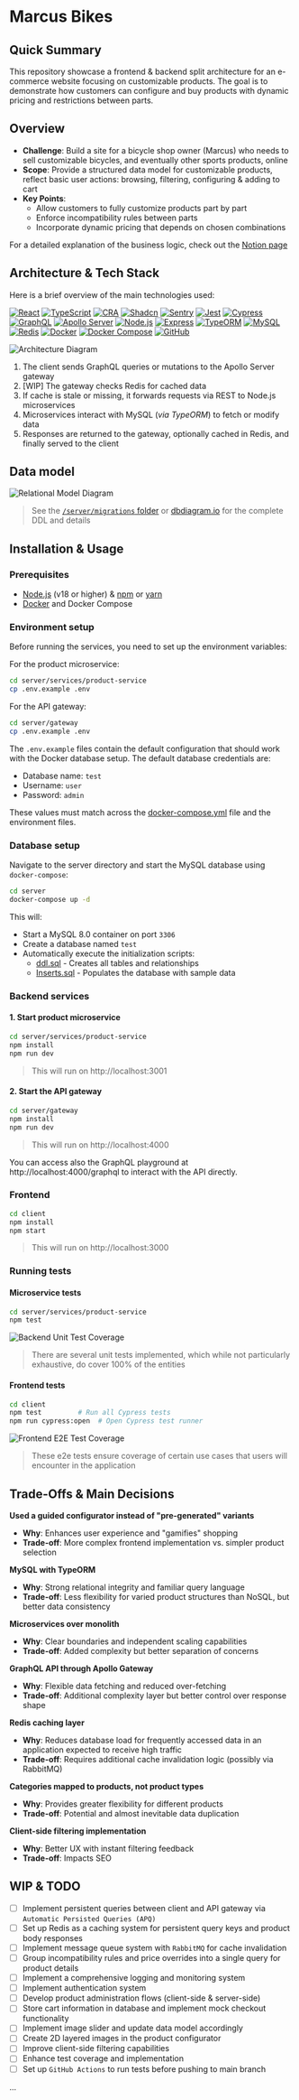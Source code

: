 # Marcus Bikes

## Quick Summary
This repository showcase a frontend & backend split architecture for an e-commerce website focusing on customizable products. The goal is to demonstrate how customers can configure and buy products with dynamic pricing and restrictions between parts.

## Overview
- **Challenge**: Build a site for a bicycle shop owner (Marcus) who needs to sell customizable bicycles, and eventually other sports products, online
- **Scope**: Provide a structured data model for customizable products, reflect basic user actions: browsing, filtering, configuring & adding to cart
- **Key Points**:
  - Allow customers to fully customize products part by part
  - Enforce incompatibility rules between parts
  - Incorporate dynamic pricing that depends on chosen combinations

For a detailed explanation of the business logic, check out the [Notion page](https://spotty-breeze-612.notion.site/Marcus-s-online-bike-shop-1b76142fb46d80008a28eb5345735cef)

## Architecture & Tech Stack
Here is a brief overview of the main technologies used:

[![React](https://img.shields.io/badge/-React-61DAFB?logo=React&logoColor=white)](#)
[![TypeScript](https://img.shields.io/badge/-TypeScript-3178C6?logo=TypeScript&logoColor=white)](#)
[![CRA](https://img.shields.io/badge/-CRA-09D3AC?logo=Create-React-App&logoColor=white)](#)
[![Shadcn](https://img.shields.io/badge/-Shadcn%20UI-000000?logo=Google-Chrome&logoColor=white)](#)
[![Sentry](https://img.shields.io/badge/-Sentry-362D59?logo=Sentry&logoColor=white)](#)
[![Jest](https://img.shields.io/badge/-Jest-C21325?logo=Jest&logoColor=white)](#)
[![Cypress](https://img.shields.io/badge/-Cypress-17202C?logo=Cypress&logoColor=white)](#)
[![GraphQL](https://img.shields.io/badge/-GraphQL-E10098?logo=GraphQL&logoColor=white)](#)
[![Apollo Server](https://img.shields.io/badge/-Apollo%20Server-311C87?logo=Apollo-GraphQL&logoColor=white)](#)
[![Node.js](https://img.shields.io/badge/-Node.js-339933?logo=Node.js&logoColor=white)](#)
[![Express](https://img.shields.io/badge/-Express-000000?logo=Express&logoColor=white)](#)
[![TypeORM](https://img.shields.io/badge/-TypeORM-FF6C37?logo=GitBook&logoColor=white)](#)
[![MySQL](https://img.shields.io/badge/-MySQL-4479A1?logo=MySQL&logoColor=white)](#)
[![Redis](https://img.shields.io/badge/-Redis-DC382D?logo=Redis&logoColor=white)](#)
[![Docker](https://img.shields.io/badge/-Docker-2496ED?logo=Docker&logoColor=white)](#)
[![Docker Compose](https://img.shields.io/badge/-Docker%20Compose-2496ED?logo=Docker&logoColor=white)](#)
[![GitHub](https://img.shields.io/badge/-GitHub-181717?logo=GitHub&logoColor=white)](#)

![Architecture Diagram](./screenshots/architecture-diagram.png)

1. The client sends GraphQL queries or mutations to the Apollo Server gateway
2. [WIP] The gateway checks Redis for cached data
3. If cache is stale or missing, it forwards requests via REST to Node.js microservices
4. Microservices interact with MySQL (*via TypeORM*) to fetch or modify data
5. Responses are returned to the gateway, optionally cached in Redis, and finally served to the client


## Data model
![Relational Model Diagram](./screenshots/relational-diagram.png)

> See the [`/server/migrations` folder](./server/migrations) or [dbdiagram.io](https://dbdiagram.io/d/Marcuss-online-bike-shop-67d3ffe775d75cc84414c61b) for the complete DDL and details

## Installation & Usage

### Prerequisites

- [Node.js](https://nodejs.org/) (v18 or higher) & [npm](https://www.npmjs.com/) or [yarn](https://yarnpkg.com/) 
- [Docker](https://www.docker.com/get-started) and Docker Compose

### Environment setup

Before running the services, you need to set up the environment variables:

For the product microservice:
```bash
cd server/services/product-service
cp .env.example .env
```

For the API gateway:
```bash
cd server/gateway
cp .env.example .env
```

The `.env.example` files contain the default configuration that should work with the Docker database setup. The default database credentials are:

- Database name: `test`
- Username: `user`
- Password: `admin`

These values must match across the [docker-compose.yml](./server/docker-compose.yml) file and the environment files.

### Database setup

Navigate to the server directory and start the MySQL database using `docker-compose`:

```bash
cd server
docker-compose up -d
```

This will:
- Start a MySQL 8.0 container on port `3306`
- Create a database named `test`
- Automatically execute the initialization scripts:
  - [ddl.sql](./server/migrations/ddl.sql) - Creates all tables and relationships
  - [Inserts.sql](./server/migrations/inserts.sql) - Populates the database with sample data


### Backend services

#### 1. Start product microservice
```bash
cd server/services/product-service
npm install
npm run dev
```

> This will run on http://localhost:3001

#### 2. Start the API gateway

```bash
cd server/gateway
npm install
npm run dev
```

> This will run on http://localhost:4000

You can access also the GraphQL playground at http://localhost:4000/graphql to interact with the API directly.

### Frontend

```bash
cd client
npm install
npm start
```

> This will run on http://localhost:3000

### Running tests

#### Microservice tests

```bash
cd server/services/product-service
npm test
```

![Backend Unit Test Coverage](./screenshots/back-unit-test-coverage.png)

> There are several unit tests implemented, which while not particularly exhaustive, do cover 100% of the entities

#### Frontend tests

```bash
cd client
npm test         # Run all Cypress tests
npm run cypress:open  # Open Cypress test runner
```

![Frontend E2E Test Coverage](./screenshots/front-e2e-test-coverage.png)

> These e2e tests ensure coverage of certain use cases that users will encounter in the application


## Trade-Offs & Main Decisions

**Used a guided configurator instead of "pre-generated" variants**
- **Why**: Enhances user experience and "gamifies" shopping
- **Trade-off**: More complex frontend implementation vs. simpler product selection

**MySQL with TypeORM**
- **Why**: Strong relational integrity and familiar query language
- **Trade-off**: Less flexibility for varied product structures than NoSQL, but better data consistency

**Microservices over monolith**
- **Why**: Clear boundaries and independent scaling capabilities
- **Trade-off**: Added complexity but better separation of concerns

**GraphQL API through Apollo Gateway**
- **Why**: Flexible data fetching and reduced over-fetching
- **Trade-off**: Additional complexity layer but better control over response shape

**Redis caching layer**
- **Why**: Reduces database load for frequently accessed data in an application expected to receive high traffic
- **Trade-off**: Requires additional cache invalidation logic (possibly via RabbitMQ)

**Categories mapped to products, not product types**
- **Why**: Provides greater flexibility for different products
- **Trade-off**: Potential and almost inevitable data duplication

**Client-side filtering implementation**
- **Why**: Better UX with instant filtering feedback
- **Trade-off**: Impacts SEO

## WIP & TODO

- [ ] Implement persistent queries between client and API gateway via `Automatic Persisted Queries (APQ)`
- [ ] Set up Redis as a caching system for persistent query keys and product body responses
- [ ] Implement message queue system with `RabbitMQ` for cache invalidation
- [ ] Group incompatibility rules and price overrides into a single query for product details
- [ ] Implement a comprehensive logging and monitoring system
- [ ] Implement authentication system
- [ ] Develop product administration flows (client-side & server-side)
- [ ] Store cart information in database and implement mock checkout functionality
- [ ] Implement image slider and update data model accordingly
- [ ] Create 2D layered images in the product configurator
- [ ] Improve client-side filtering capabilities
- [ ] Enhance test coverage and implementation
- [ ] Set up `GitHub Actions` to run tests before pushing to main branch

...